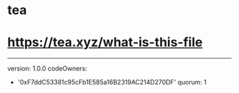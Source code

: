 # tea
# https://tea.xyz/what-is-this-file
---
version: 1.0.0
codeOwners:
  - '0xF7ddC53381c95cFb1E585a16B2319AC214D270DF'
quorum: 1
